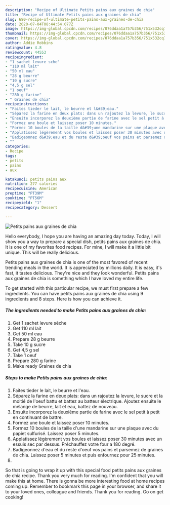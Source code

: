 ```yaml
---
description: "Recipe of Ultimate Petits pains aux graines de chia"
title: "Recipe of Ultimate Petits pains aux graines de chia"
slug: 680-recipe-of-ultimate-petits-pains-aux-graines-de-chia
date: 2020-07-04T08:44:54.077Z
image: https://img-global.cpcdn.com/recipes/076ddaa1a757b356/751x532cq70/petits-pains-aux-graines-de-chia-photo-principale-de-la-recette.jpg
thumbnail: https://img-global.cpcdn.com/recipes/076ddaa1a757b356/751x532cq70/petits-pains-aux-graines-de-chia-photo-principale-de-la-recette.jpg
cover: https://img-global.cpcdn.com/recipes/076ddaa1a757b356/751x532cq70/petits-pains-aux-graines-de-chia-photo-principale-de-la-recette.jpg
author: Addie Robbins
ratingvalue: 4.8
reviewcount: 44553
recipeingredient:
- "1 sachet levure sche"
- "110 ml lait"
- "50 ml eau"
- "28 g beurre"
- "10 g sucre"
- "4,5 g sel"
- "1 oeuf"
- "280 g farine"
- " Graines de chia"
recipeinstructions:
- "Faites tieder le lait, le beurre et l&#39;eau."
- "Séparez la farine en deux plats: dans un rajoutez la levure, le sucre et la moitié de l&#39;oeuf battu et battez au batteur électrique. Ajoutez ensuite le mélange de beurre, lait et eau, battez de nouveau."
- "Ensuite incorporez la deuxième partie de farine avec le sel petit à petit en continuant de battre."
- "Formez une boule et laissez poser 10 minutes."
- "Formez 10 boules de la taille d&#39;une mandarine sur une plaque avec du papiet sulfurisé. Laissez poser 5 minutes."
- "Applatissez légèrement vos boules et laissez poser 30 minutes avec un essuis sec par dessus. Préchauffez votre four a 180 degré."
- "Badigeonnez d&#39;eau et du reste d&#39;oeuf vos pains et parsemez de graines de chia. Laissez poser 5 minutes et puis enfournez pour 25 minutes."
- ""
categories:
- Recipe
tags:
- petits
- pains
- aux

katakunci: petits pains aux 
nutrition: 277 calories
recipecuisine: American
preptime: "PT39M"
cooktime: "PT56M"
recipeyield: "1"
recipecategory: Dessert

---
```



![Petits pains aux graines de chia](https://img-global.cpcdn.com/recipes/076ddaa1a757b356/751x532cq70/petits-pains-aux-graines-de-chia-photo-principale-de-la-recette.jpg)

Hello everybody, I hope you are having an amazing day today. Today, I will show you a way to prepare a special dish, petits pains aux graines de chia. It is one of my favorites food recipes. For mine, I will make it a little bit unique. This will be really delicious.



Petits pains aux graines de chia is one of the most favored of recent trending meals in the world. It is appreciated by millions daily. It is easy, it's fast, it tastes delicious. They're nice and they look wonderful. Petits pains aux graines de chia is something which I have loved my entire life.


To get started with this particular recipe, we must first prepare a few ingredients. You can have petits pains aux graines de chia using 9 ingredients and 8 steps. Here is how you can achieve it.

<!--inarticleads1-->

##### The ingredients needed to make Petits pains aux graines de chia:

1. Get 1 sachet levure sèche
1. Get 110 ml lait
1. Get 50 ml eau
1. Prepare 28 g beurre
1. Take 10 g sucre
1. Get 4,5 g sel
1. Take 1 oeuf
1. Prepare 280 g farine
1. Make ready  Graines de chia




<!--inarticleads2-->

##### Steps to make Petits pains aux graines de chia:

1. Faites tieder le lait, le beurre et l&#39;eau.
1. Séparez la farine en deux plats: dans un rajoutez la levure, le sucre et la moitié de l&#39;oeuf battu et battez au batteur électrique. Ajoutez ensuite le mélange de beurre, lait et eau, battez de nouveau.
1. Ensuite incorporez la deuxième partie de farine avec le sel petit à petit en continuant de battre.
1. Formez une boule et laissez poser 10 minutes.
1. Formez 10 boules de la taille d&#39;une mandarine sur une plaque avec du papiet sulfurisé. Laissez poser 5 minutes.
1. Applatissez légèrement vos boules et laissez poser 30 minutes avec un essuis sec par dessus. Préchauffez votre four a 180 degré.
1. Badigeonnez d&#39;eau et du reste d&#39;oeuf vos pains et parsemez de graines de chia. Laissez poser 5 minutes et puis enfournez pour 25 minutes.
1. 




So that is going to wrap it up with this special food petits pains aux graines de chia recipe. Thank you very much for reading. I'm confident that you will make this at home. There is gonna be more interesting food at home recipes coming up. Remember to bookmark this page in your browser, and share it to your loved ones, colleague and friends. Thank you for reading. Go on get cooking!
